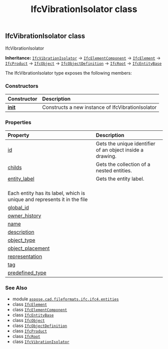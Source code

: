﻿---
title: IfcVibrationIsolator class
second_title: Aspose.CAD for Python via .NET API References
description: 
type: docs
weight: 7530
url: /python-net/aspose.cad.fileformats.ifc.ifc4.entities/ifcvibrationisolator/
is_root: false
---

## IfcVibrationIsolator class

IfcVibrationIsolator



**Inheritance:** [`IfcVibrationIsolator`](/cad/python-net/aspose.cad.fileformats.ifc.ifc4.entities/ifcvibrationisolator) → 
[`IfcElementComponent`](/cad/python-net/aspose.cad.fileformats.ifc.ifc4.entities/ifcelementcomponent) → 
[`IfcElement`](/cad/python-net/aspose.cad.fileformats.ifc.ifc4.entities/ifcelement) → 
[`IfcProduct`](/cad/python-net/aspose.cad.fileformats.ifc.ifc4.entities/ifcproduct) → 
[`IfcObject`](/cad/python-net/aspose.cad.fileformats.ifc.ifc4.entities/ifcobject) → 
[`IfcObjectDefinition`](/cad/python-net/aspose.cad.fileformats.ifc.ifc4.entities/ifcobjectdefinition) → 
[`IfcRoot`](/cad/python-net/aspose.cad.fileformats.ifc.ifc4.entities/ifcroot) → 
[`IfcEntityBase`](/cad/python-net/aspose.cad.fileformats.ifc/ifcentitybase)



The IfcVibrationIsolator type exposes the following members:

### Constructors
| Constructor | Description |
| :- | :- |
| [__init__](/cad/python-net/aspose.cad.fileformats.ifc.ifc4.entities/ifcvibrationisolator/__init__/#) | Constructs a new instance of IfcVibrationIsolator |


### Properties
| Property | Description |
| :- | :- |
| [id](/cad/python-net/aspose.cad.fileformats.ifc.ifc4.entities/ifcvibrationisolator/id) | Gets the unique identifier of an object inside a drawing. |
| [childs](/cad/python-net/aspose.cad.fileformats.ifc.ifc4.entities/ifcvibrationisolator/childs) | Gets the collection of a nested entities. |
| [entity_label](/cad/python-net/aspose.cad.fileformats.ifc.ifc4.entities/ifcvibrationisolator/entity_label) | Gets the entity label.<br/>Each entity has its label, which is unique and represents it in the file |
| [global_id](/cad/python-net/aspose.cad.fileformats.ifc.ifc4.entities/ifcvibrationisolator/global_id) |  |
| [owner_history](/cad/python-net/aspose.cad.fileformats.ifc.ifc4.entities/ifcvibrationisolator/owner_history) |  |
| [name](/cad/python-net/aspose.cad.fileformats.ifc.ifc4.entities/ifcvibrationisolator/name) |  |
| [description](/cad/python-net/aspose.cad.fileformats.ifc.ifc4.entities/ifcvibrationisolator/description) |  |
| [object_type](/cad/python-net/aspose.cad.fileformats.ifc.ifc4.entities/ifcvibrationisolator/object_type) |  |
| [object_placement](/cad/python-net/aspose.cad.fileformats.ifc.ifc4.entities/ifcvibrationisolator/object_placement) |  |
| [representation](/cad/python-net/aspose.cad.fileformats.ifc.ifc4.entities/ifcvibrationisolator/representation) |  |
| [tag](/cad/python-net/aspose.cad.fileformats.ifc.ifc4.entities/ifcvibrationisolator/tag) |  |
| [predefined_type](/cad/python-net/aspose.cad.fileformats.ifc.ifc4.entities/ifcvibrationisolator/predefined_type) |  |



### See Also
* module [`aspose.cad.fileformats.ifc.ifc4.entities`](..)
* class [`IfcElement`](/cad/python-net/aspose.cad.fileformats.ifc.ifc4.entities/ifcelement)
* class [`IfcElementComponent`](/cad/python-net/aspose.cad.fileformats.ifc.ifc4.entities/ifcelementcomponent)
* class [`IfcEntityBase`](/cad/python-net/aspose.cad.fileformats.ifc/ifcentitybase)
* class [`IfcObject`](/cad/python-net/aspose.cad.fileformats.ifc.ifc4.entities/ifcobject)
* class [`IfcObjectDefinition`](/cad/python-net/aspose.cad.fileformats.ifc.ifc4.entities/ifcobjectdefinition)
* class [`IfcProduct`](/cad/python-net/aspose.cad.fileformats.ifc.ifc4.entities/ifcproduct)
* class [`IfcRoot`](/cad/python-net/aspose.cad.fileformats.ifc.ifc4.entities/ifcroot)
* class [`IfcVibrationIsolator`](/cad/python-net/aspose.cad.fileformats.ifc.ifc4.entities/ifcvibrationisolator)

